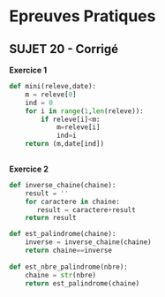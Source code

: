# **Epreuves Pratiques**
## SUJET 20 - Corrigé

**Exercice 1**

```Python
def mini(releve,date):
    m = releve[0]
    ind = 0
    for i in range(1,len(releve)):
        if releve[i]<m:
            m=releve[i]
            ind=i
    return (m,date[ind])
    
```

**Exercice 2**

```Python
def inverse_chaine(chaine):
    result = ''
    for caractere in chaine:
       result = caractere+result
    return result

def est_palindrome(chaine):
    inverse = inverse_chaine(chaine)
    return chaine==inverse
    
def est_nbre_palindrome(nbre):
    chaine = str(nbre)
    return est_palindrome(chaine)
```